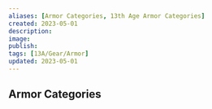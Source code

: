 ```yaml
---
aliases: [Armor Categories, 13th Age Armor Categories]
created: 2023-05-01
description: 
image: 
publish: 
tags: [13A/Gear/Armor]
updated: 2023-05-01
---
```


## Armor Categories

